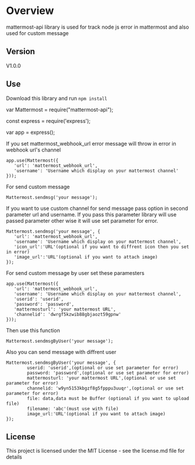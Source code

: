 
# Overview

mattermost-api library is used for track node js error in mattermost and also used for custom message

## Version
V1.0.0

## Use

Download this library and run `npm install`

var Mattermost = require("mattermost-api");

const  express  =  require('express');

var  app  =  express();

If you set mattermost_webhook_url error message will throw in error in webhook url's channel
```
app.use(Mattermost({
   'url': 'mattermost_webhook_url',
   'username': 'Username which display on your mattermost channel'
}));
```

For send custom message
```
Mattermost.sendmsg('your message');
```

If you want to use custom channel for send message pass option in second parameter url and username.
If you pass this parameter library will use passed parameter other wise it will use set parameter for error.
```
Mattermost.sendmsg('your message', {
   'url': 'mattermost_webhook_url',
   'username': 'Username which display on your mattermost channel',
   'icon_url':'URL'(optional if you want to diffrent icon then you set in error)
   'image_url':'URL'(optional if you want to attach image)
});
```

For send custom message by user set these paramesters
```
app.use(Mattermost({
   'url': 'mattermost_webhook_url',
   'username': 'Username which display on your mattermost channel',
   'userid': 'userid',
   'password': 'password',
   'mattermosturl': 'your mattermost URL',
   'channelid': 'dwrgf5kzwib88gbjaozt59gpnw'
}));
```
Then use this function

```
Mattermost.sendmsgByUser('your message');
```

Also you can send message with diffrent user
```
Mattermost.sendmsgByUser('your message', {
        userid: 'userid',(optional or use set parameter for error)
        password: 'password',(optional or use set parameter for error)
        mattermosturl: 'your mattermost URL',(optional or use set parameter for error)
        channelid: 'w9yn5153kbgzf8g5fpppu3uuqr',(optional or use set parameter for error)
        file: data,data must be Buffer (optional if you want to upload file)
        filename: 'abc'(must use with file)
        image_url:'URL'(optional if you want to attach image)
});
```

## License

This project is licensed under the MIT License - see the license.md file for details
